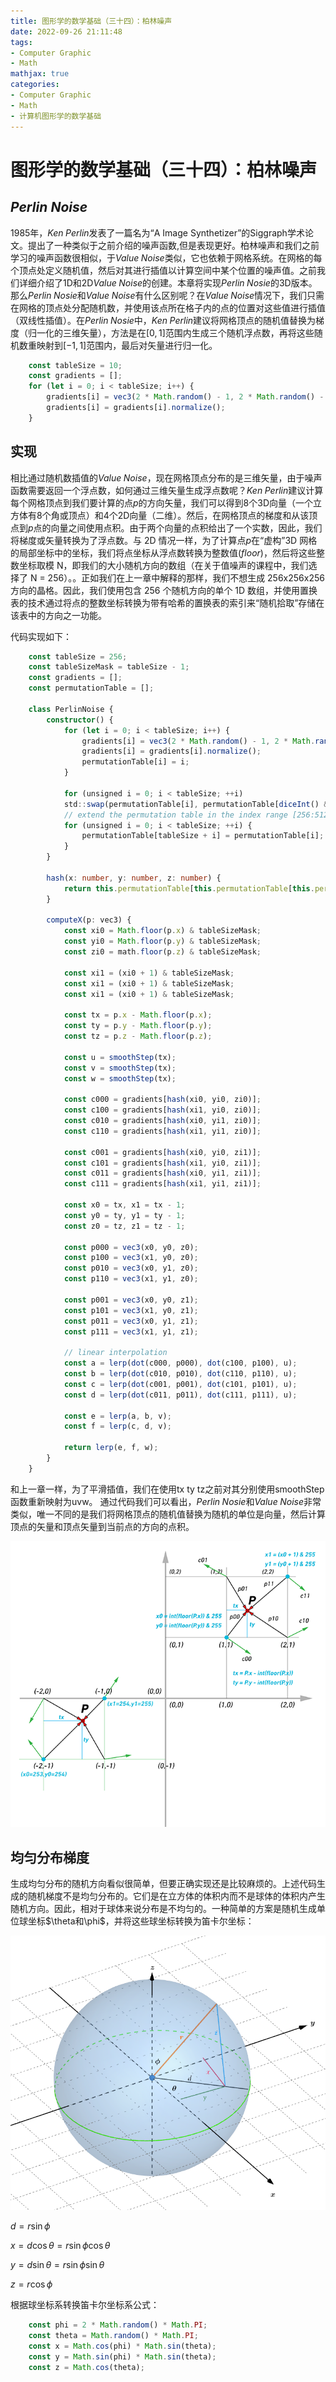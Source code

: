 ```yaml
---
title: 图形学的数学基础（三十四）：柏林噪声
date: 2022-09-26 21:11:48
tags:
- Computer Graphic
- Math
mathjax: true
categories:
- Computer Graphic
- Math
- 计算机图形学的数学基础
---
```


# 图形学的数学基础（三十四）：柏林噪声

## $Perlin\;Noise$
1985年，$Ken\;Perlin$发表了一篇名为“A Image Synthetizer”的Siggraph学术论文。提出了一种类似于之前介绍的噪声函数,但是表现更好。柏林噪声和我们之前学习的噪声函数很相似，于$Value\;Noise$类似，它也依赖于网格系统。在网格的每个顶点处定义随机值，然后对其进行插值以计算空间中某个位置的噪声值。之前我们详细介绍了1D和2D$Value\;Noise$的创建。本章将实现$Perlin\;Nosie$的3D版本。
那么$Perlin\;Nosie$和$Value\;Noise$有什么区别呢？在$Value\;Noise$情况下，我们只需在网格的顶点处分配随机数，并使用该点所在格子内的点的位置对这些值进行插值（双线性插值）。在$Perlin\;Nosie$中，$Ken\;Perlin$建议将网格顶点的随机值替换为梯度（归一化的三维矢量），方法是在$[0,1]$范围内生成三个随机浮点数，再将这些随机数重映射到$[-1,1]$范围内，最后对矢量进行归一化。

```typescript
    const tableSize = 10;
    const gradients = [];
    for (let i = 0; i < tableSize; i++) {
        gradients[i] = vec3(2 * Math.random() - 1, 2 * Math.random() - 1, 2 * Math.random() - 1);
        gradients[i] = gradients[i].normalize();
    }
```

## 实现

相比通过随机数插值的$Value\;Noise$，现在网格顶点分布的是三维矢量，由于噪声函数需要返回一个浮点数，如何通过三维矢量生成浮点数呢？$Ken\;Perlin$建议计算每个网格顶点到我们要计算的点$p$的方向矢量，我们可以得到8个3D向量（一个立方体有8个角或顶点）和4个2D向量（二维）。然后，在网格顶点的梯度和从该顶点到$p$点的向量之间使用点积。由于两个向量的点积给出了一个实数，因此，我们将梯度或矢量转换为了浮点数。与 2D 情况一样，为了计算点$p$在“虚构”3D 网格的局部坐标中的坐标，我们将点坐标从浮点数转换为整数值($floor$)，然后将这些整数坐标取模 N，即我们的大小随机方向的数组（在关于值噪声的课程中，我们选择了 N = 256）。。正如我们在上一章中解释的那样，我们不想生成 256x256x256 方向的晶格。因此，我们使用包含 256 个随机方向的单个 1D 数组，并使用置换表的技术通过将点的整数坐标转换为带有哈希的置换表的索引来“随机拾取”存储在该表中的方向之一功能。

代码实现如下：

```typescript
    const tableSize = 256;
    const tableSizeMask = tableSize - 1;
    const gradients = [];
    const permutationTable = [];

    class PerlinNoise {
        constructor() {
            for (let i = 0; i < tableSize; i++) {
                gradients[i] = vec3(2 * Math.random() - 1, 2 * Math.random() - 1, 2 * Math.random() - 1);
                gradients[i] = gradients[i].normalize();
                permutationTable[i] = i;
            }

            for (unsigned i = 0; i < tableSize; ++i) 
            std::swap(permutationTable[i], permutationTable[diceInt() & tableSizeMask]); 
            // extend the permutation table in the index range [256:512]
            for (unsigned i = 0; i < tableSize; ++i) { 
                permutationTable[tableSize + i] = permutationTable[i]; 
            } 
        }

        hash(x: number, y: number, z: number) {
            return this.permutationTable[this.permutationTable[this.permutationTable[x] +y ] + z]
        }

        computeX(p: vec3) {
            const xi0 = Math.floor(p.x) & tableSizeMask;
            const yi0 = Math.floor(p.y) & tableSizeMask;
            const zi0 = math.floor(p.z) & tableSizeMask;

            const xi1 = (xi0 + 1) & tableSizeMask;
            const xi1 = (xi0 + 1) & tableSizeMask;
            const xi1 = (xi0 + 1) & tableSizeMask;

            const tx = p.x - Math.floor(p.x);
            const ty = p.y - Math.floor(p.y);
            const tz = p.z - Math.floor(p.z);

            const u = smoothStep(tx);
            const v = smoothStep(tx);
            const w = smoothStep(tx);

            const c000 = gradients[hash(xi0, yi0, zi0)]; 
            const c100 = gradients[hash(xi1, yi0, zi0)]; 
            const c010 = gradients[hash(xi0, yi1, zi0)]; 
            const c110 = gradients[hash(xi1, yi1, zi0)]; 
    
            const c001 = gradients[hash(xi0, yi0, zi1)]; 
            const c101 = gradients[hash(xi1, yi0, zi1)]; 
            const c011 = gradients[hash(xi0, yi1, zi1)]; 
            const c111 = gradients[hash(xi1, yi1, zi1)]; 

            const x0 = tx, x1 = tx - 1; 
            const y0 = ty, y1 = ty - 1; 
            const z0 = tz, z1 = tz - 1; 
    
            const p000 = vec3(x0, y0, z0); 
            const p100 = vec3(x1, y0, z0); 
            const p010 = vec3(x0, y1, z0); 
            const p110 = vec3(x1, y1, z0); 
    
            const p001 = vec3(x0, y0, z1); 
            const p101 = vec3(x1, y0, z1); 
            const p011 = vec3(x0, y1, z1); 
            const p111 = vec3(x1, y1, z1); 
    
            // linear interpolation
            const a = lerp(dot(c000, p000), dot(c100, p100), u); 
            const b = lerp(dot(c010, p010), dot(c110, p110), u); 
            const c = lerp(dot(c001, p001), dot(c101, p101), u); 
            const d = lerp(dot(c011, p011), dot(c111, p111), u); 
    
            const e = lerp(a, b, v); 
            const f = lerp(c, d, v); 
    
            return lerp(e, f, w);
        }
    }
```

和上一章一样，为了平滑插值，我们在使用tx ty tz之前对其分别使用smoothStep函数重新映射为uvw。
通过代码我们可以看出，$Perlin\;Nosie$和$Value\;Noise$非常类似，唯一不同的是我们将网格顶点的随机值替换为随机的单位是向量，然后计算顶点的矢量和顶点矢量到当前点的方向的点积。

![perlinNoise](图形学的数学基础（三十四）：柏林噪声/1.jpg)

## 均匀分布梯度

生成均匀分布的随机方向看似很简单，但要正确实现还是比较麻烦的。上述代码生成的随机梯度不是均匀分布的。它们是在立方体的体积内而不是球体的体积内产生随机方向。因此，相对于球体来说分布是不均匀的。一种简单的方案是随机生成单位球坐标$\theta和\phi$，并将这些球坐标转换为笛卡尔坐标：

![二维极坐标系](图形学的数学基础（十三）：极坐标系/7.jpg)

$d = r\sin\phi$

$x = d\cos\theta = r\sin\phi\cos\theta$

$y = d\sin\theta = r\sin\phi\sin\theta$

$z = r\cos\phi$

根据球坐标系转换笛卡尔坐标系公式：


```typescript
    const phi = 2 * Math.random() * Math.PI;
    const theta = Math.random() * Math.PI;
    const x = Math.cos(phi) * Math.sin(theta);
    const y = Math.sin(phi) * Math.sin(theta);
    const z = Math.cos(theta);
```



